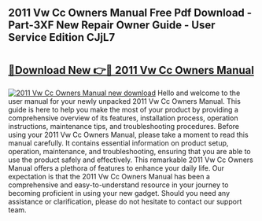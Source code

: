 ## 2011 Vw Cc Owners Manual Free Pdf Download - Part-3XF New Repair Owner Guide - User Service Edition CJjL7

# <h2><a href="http://bc58803.oget.top/?id=2011+Vw+Cc+Owners+Manual">🔗Download New 👉🔴 2011 Vw Cc Owners Manual</a></h2>

[![2011 Vw Cc Owners Manual new download](https://i.imgur.com/5g1atiW.png)](http://bc58803.oget.top/?id=2011+Vw+Cc+Owners+Manual)
Hello and welcome to the user manual for your newly unpacked 2011 Vw Cc Owners Manual. This guide is here to help you make the most of your product by providing a comprehensive overview of its features, installation process, operation instructions, maintenance tips, and troubleshooting procedures. Before using your 2011 Vw Cc Owners Manual, please take a moment to read this manual carefully. It contains essential information on product setup, operation, maintenance, and troubleshooting, ensuring that you are able to use the product safely and effectively. This remarkable 2011 Vw Cc Owners Manual offers a plethora of features to enhance your daily life. Our expectation is that the 2011 Vw Cc Owners Manual has been a comprehensive and easy-to-understand resource in your journey to becoming proficient in using your new gadget. Should you need any assistance or clarification, please do not hesitate to contact our support team.

